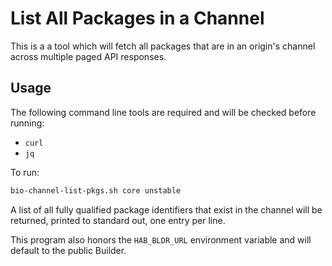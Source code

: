 # List All Packages in a Channel

This is a a tool which will fetch all packages that are in an origin's channel across multiple paged API responses.

## Usage

The following command line tools are required and will be checked before running:

* `curl`
* `jq`

To run:

```sh
bio-channel-list-pkgs.sh core unstable
```

A list of all fully qualified package identifiers that exist in the channel will be returned, printed to standard out, one entry per line.

This program also honors the `HAB_BLDR_URL` environment variable and will default to the public Builder.
